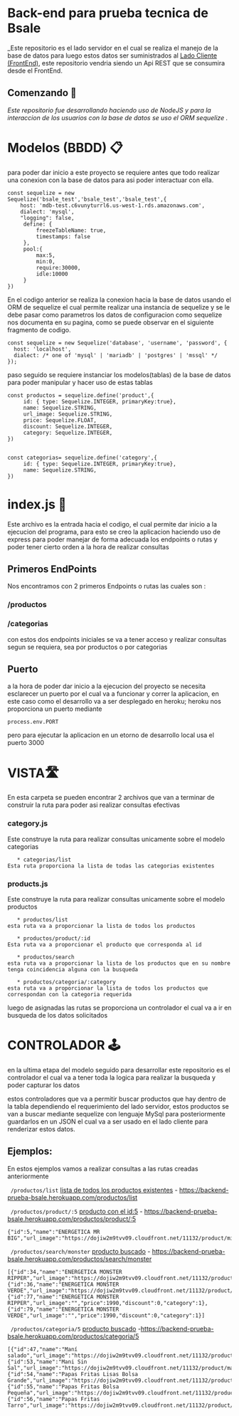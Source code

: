 # Back-end para prueba tecnica de Bsale

_Este repositorio es el lado servidor en el cual se realiza el manejo de la base de datos para luego estos datos ser suministrados al [Lado Cliente (FrontEnd)](https://github.com/MateoCarvajalG/frontend-prueba), este repositorio vendria siendo un Api REST que se consumira desde el FrontEnd.

## Comenzando 🚀

_Este repositorio fue desarrollando haciendo uso de NodeJS y para la interaccion de los usuarios con la base de datos se uso el ORM sequelize ._


# Modelos (BBDD) 📋
 
para poder dar inicio a este proyecto se requiere antes que todo realizar una conexion con la base de datos para asi poder interactuar con ella.
```
const sequelize = new Sequelize('bsale_test','bsale_test','bsale_test',{
    host: 'mdb-test.c6vunyturrl6.us-west-1.rds.amazonaws.com',
    dialect: 'mysql',
    "logging": false,
     define: { 
         freezeTableName: true, 
         timestamps: false
     },
     pool:{
         max:5,
         min:0,
         require:30000,
         idle:10000 
     }
})
```
En el codigo anterior se realiza la conexion hacia la base de datos usando el ORM de sequelize el cual permite realizar una instancia de sequelize y se le debe pasar como parametros los datos de configuracion como sequelize nos documenta en su pagina, como se puede observar en el siguiente fragmento de codigo. 
```
const sequelize = new Sequelize('database', 'username', 'password', {
  host: 'localhost',
  dialect: /* one of 'mysql' | 'mariadb' | 'postgres' | 'mssql' */
});
```
paso seguido se requiere instanciar los modelos(tablas) de la base de datos para poder manipular y hacer uso de estas tablas

```
const productos = sequelize.define('product',{
     id: { type: Sequelize.INTEGER, primaryKey:true},
     name: Sequelize.STRING,
     url_image: Sequelize.STRING,
     price: Sequelize.FLOAT,
     discount: Sequelize.INTEGER,
     category: Sequelize.INTEGER,
})


const categorias= sequelize.define('category',{
     id: { type: Sequelize.INTEGER, primaryKey:true},
     name: Sequelize.STRING,
})
```


# index.js 🔧

Este archivo es la entrada hacia el codigo, el cual permite dar inicio a la ejecucion del programa, para esto se creo la aplicacion haciendo uso de express para poder manejar de forma adecuada los endpoints o rutas y poder tener cierto orden a la hora de realizar consultas

## Primeros EndPoints 
Nos encontramos con 2 primeros Endpoints o rutas las cuales son :
 ### /productos
 ### /categorias


con estos dos endpoints iniciales se va a tener acceso y realizar consultas segun se requiera, sea por productos o por categorias

## Puerto
a la hora de poder dar inicio a la ejecucion del proyecto se necesita esclarecer un puerto por el cual va a funcionar y correr la aplicacion, en este caso como el desarrollo va a ser desplegado en heroku; heroku nos proporciona un puerto mediante 

```
process.env.PORT
```

pero para ejecutar la aplicacion en un etorno de desarrollo local usa el puerto 3000 


# VISTA🛣️

En esta carpeta se pueden encontrar 2 archivos que van a terminar de construir la ruta para poder asi realizar consultas efectivas
### category.js
Este construye la ruta para realizar consultas unicamente sobre el modelo categorias
    
```
   * categorias/list 
Esta ruta proporciona la lista de todas las categorias existentes
``` 

### products.js
Este construye la ruta para realizar consultas unicamente sobre el modelo productos
```
   * productos/list 
esta ruta va a proporcionar la lista de todos los productos

   * productos/product/:id 
Esta ruta va a proporcionar el producto que corresponda al id

   * productos/search
esta ruta va a proporcionar la lista de los productos que en su nombre tenga coincidencia alguna con la busqueda 

   * productos/categoria/:category
esta ruta va a proporcionar la lista de todos los productos que correspondan con la categoria requerida
```

luego de asignadas las rutas se proporciona un controlador el cual va a ir en busqueda de los datos solicitados
# CONTROLADOR 🕹️
en la ultima etapa del modelo seguido para desarrollar este repositorio es el controlador el cual va a tener toda la logica para realizar la busqueda y poder capturar los datos


estos controladores  que va a permitir buscar productos que hay dentro de la tabla dependiendo el requerimiento del lado servidor, estos productos se van a buscar mediante sequelize con lenguaje MySql para posteriormente guardarlos en un JSON el cual va a ser usado en el lado cliente para renderizar estos datos.

## Ejemplos: 
En estos ejemplos vamos a realizar consultas a las rutas creadas anteriormente 

``` /productos/list```
[lista de todos los productos existentes](https://backend-prueba-bsale.herokuapp.com/productos/list) - https://backend-prueba-bsale.herokuapp.com/productos/list

``` /productos/product/:5```
[producto con el id:5](https://backend-prueba-bsale.herokuapp.com/productos/product/:5) - https://backend-prueba-bsale.herokuapp.com/productos/product/:5
```
{"id":5,"name":"ENERGETICA MR BIG","url_image":"https://dojiw2m9tvv09.cloudfront.net/11132/product/misterbig3308256.jpg","price":1490,"discount":20,"category":1}
```
``` /productos/search/monster```
[producto buscado](https://backend-prueba-bsale.herokuapp.com/productos/search/monster) - https://backend-prueba-bsale.herokuapp.com/productos/search/monster

```
[{"id":34,"name":"ENERGETICA MONSTER RIPPER","url_image":"https://dojiw2m9tvv09.cloudfront.net/11132/product/mosterriper0436.jpg","price":1990,"discount":0,"category":1},{"id":36,"name":"ENERGETICA MONSTER VERDE","url_image":"https://dojiw2m9tvv09.cloudfront.net/11132/product/monsterverde0476.jpg","price":1990,"discount":0,"category":1},{"id":77,"name":"ENERGETICA MONSTER RIPPER","url_image":"","price":1990,"discount":0,"category":1},{"id":79,"name":"ENERGETICA MONSTER VERDE","url_image":"","price":1990,"discount":0,"category":1}]
```

``` /productos/categoria/5```
[producto buscado](https://backend-prueba-bsale.herokuapp.com/productos/categoria/5) -https://backend-prueba-bsale.herokuapp.com/productos/categoria/5

```
[{"id":47,"name":"Maní salado","url_image":"https://dojiw2m9tvv09.cloudfront.net/11132/product/manisaladomp4415.jpg","price":600,"discount":0,"category":5},{"id":53,"name":"Mani Sin Sal","url_image":"https://dojiw2m9tvv09.cloudfront.net/11132/product/manisinsalmp6988.jpg","price":500,"discount":0,"category":5},{"id":54,"name":"Papas Fritas Lisas Bolsa Grande","url_image":"https://dojiw2m9tvv09.cloudfront.net/11132/product/papaslisasgrande7128.jpg","price":1490,"discount":0,"category":5},{"id":55,"name":"Papas Fritas Bolsa Pequeña","url_image":"https://dojiw2m9tvv09.cloudfront.net/11132/product/papaslisas7271.jpg","price":500,"discount":0,"category":5},{"id":56,"name":"Papas Fritas Tarro","url_image":"https://dojiw2m9tvv09.cloudfront.net/11132/product/78028005335657432.jpg","price":1990,"discount":0,"category":5}]
```